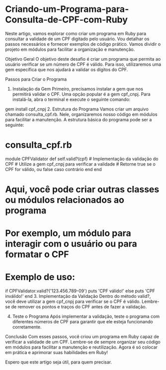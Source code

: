 # Criando-um-Programa-para-Consulta-de-CPF-com-Ruby

Neste artigo, vamos explorar como criar um programa em Ruby para consultar a validade de um CPF digitado pelo usuário. Vou detalhar os passos necessários e fornecer exemplos de código prático. Vamos dividir o projeto em módulos para facilitar a organização e manutenção.

Objetivo Geral
O objetivo deste desafio é criar um programa que permita ao usuário verificar se um número de CPF é válido. Para isso, utilizaremos uma gem específica que nos ajudará a validar os dígitos do CPF.

Passos para Criar o Programa
1. Instalação da Gem
Primeiro, precisamos instalar a gem que nos permitirá validar o CPF. Uma opção popular é a gem cpf_cnpj. Para instalá-la, abra o terminal e execute o seguinte comando:

gem install cpf_cnpj
2. Estrutura do Programa
Vamos criar um arquivo chamado consulta_cpf.rb. Nele, organizaremos nosso código em módulos para facilitar a manutenção. A estrutura básica do programa pode ser a seguinte:

# consulta_cpf.rb

module CPFValidator
  def self.valid?(cpf)
    # Implementação da validação do CPF
    # Utilize a gem cpf_cnpj para verificar a validade
    # Retorne true se o CPF for válido, ou false caso contrário
  end
end

# Aqui, você pode criar outras classes ou módulos relacionados ao programa
# Por exemplo, um módulo para interagir com o usuário ou para formatar o CPF

# Exemplo de uso:
if CPFValidator.valid?('123.456.789-09')
  puts 'CPF válido!'
else
  puts 'CPF inválido!'
end
3. Implementação da Validação
Dentro do método valid?, você deve utilizar a gem cpf_cnpj para verificar se o CPF é válido. Lembre-se de remover os pontos e traços do CPF antes de fazer a validação.

4. Teste o Programa
Após implementar a validação, teste o programa com diferentes números de CPF para garantir que ele esteja funcionando corretamente.

Conclusão
Com esses passos, você criou um programa em Ruby capaz de verificar a validade de um CPF. Lembre-se de sempre organizar seu código em módulos para facilitar a manutenção e reutilização. Agora é só colocar em prática e aprimorar suas habilidades em Ruby!

Espero que este artigo seja útil, para quem precisar.
